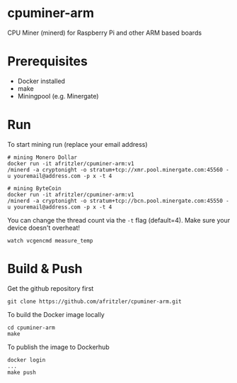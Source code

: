 # cpuminer-arm
CPU Miner (minerd) for Raspberry Pi and other ARM based boards

# Prerequisites
* Docker installed
* make
* Miningpool (e.g. Minergate)

# Run
To start mining run (replace your email address)
```
# mining Monero Dollar
docker run -it afritzler/cpuminer-arm:v1 
/minerd -a cryptonight -o stratum+tcp://xmr.pool.minergate.com:45560 -u youremail@address.com -p x -t 4

# mining ByteCoin
docker run -it afritzler/cpuminer-arm:v1 
/minerd -a cryptonight -o stratum+tcp://bcn.pool.minergate.com:45550 -u youremail@address.com -p x -t 4
```
You can change the thread count via the `-t` flag (default=4). Make sure your device doesn't overheat!
```
watch vcgencmd measure_temp
```

# Build & Push
Get the github repository first
```
git clone https://github.com/afritzler/cpuminer-arm.git
``` 
To build the Docker image locally
```
cd cpuminer-arm
make
```
To publish the image to Dockerhub
```
docker login
...
make push
```
